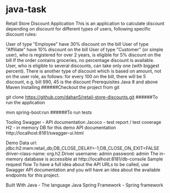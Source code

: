 # java-task

Retail Store Discount Application
This is an application to calculate discount depending on discount for different types of users, following specific discount rules:

User of type "Employee" have 30% discount on the bill
User of type "Affiliate" have 10% discount on the bill
User of type "Customer" (or simple user), who is registered for over 2 years, is eligible for 5% discount on the bill
If the order contains groceries, no percentage discount is available.
User, who is eligible to several discounts, can take only one (with biggest percent).
There is another type of discount which is based on amount, not on the user role, as follows: for every 100 on the bill, there will be 5 discount, e.g. bill 990, 45 is the discount
Prerequisites
Java 8 and above
Maven
Installing
######Checkout the project from git

git clone https://github.com/dahan5/retail-store-discounts.git
######To run the application

mvn spring-boot:run
######To run tests


Tooling
Swagger - API documentation
Jacoco - test report / test coverage
H2 - in memory DB for this demo
API documentation
http://localhost:8181/swagger-ui.html

Demo Data
url: jdbc:h2:mem:retail_db;DB_CLOSE_DELAY=-1;DB_CLOSE_ON_EXIT=FALSE
driver-class-name: org.h2.Driver
username: admin
password: admin The in-memory database is accessible at http://localhost:8181/db-console
Sample request flow
To have a full idea about the API URLs to be called, use Swagger API documentation and you will have an idea about the available endpoints for this project.

Built With
Java - The language Java
Spring Framework - Spring framework

